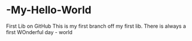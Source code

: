 # -My-Hello-World
First Lib on GitHub
This is my first branch off my first lib.
There is always a first
WOnderful day  - world

